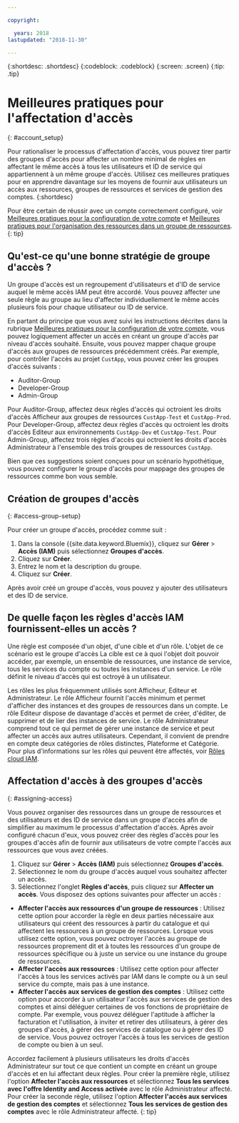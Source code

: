 ```yaml
---

copyright:

  years: 2018
lastupdated: "2018-11-30"

---
```


{:shortdesc: .shortdesc}
{:codeblock: .codeblock}
{:screen: .screen}
{:tip: .tip}

# Meilleures pratiques pour l'affectation d'accès
{: #account_setup}

Pour rationaliser le processus d'affectation d'accès, vous pouvez tirer partir des groupes d'accès pour affecter un nombre minimal de règles en affectant le même accès à tous les utilisateurs et ID de service qui appartiennent à un même groupe d'accès. Utilisez ces meilleures pratiques pour en apprendre davantage sur les moyens de fournir aux utilisateurs un accès aux ressources, groupes de ressources et services de gestion des comptes.
{:shortdesc}

Pour être certain de réussir avec un compte correctement configuré, voir [Meilleures pratiques pour la configuration de votre compte](/docs/account/bp_account.html#account_setup) et [Meilleures pratiques pour l'organisation des ressources dans un groupe de ressources](/docs/resources/bestpractice_rgs.html).
{: tip}

## Qu'est-ce qu'une bonne stratégie de groupe d'accès ?

Un groupe d'accès est un regroupement d'utilisateurs et d'ID de service auquel le même accès IAM peut être accordé. Vous pouvez affecter une seule règle au groupe au lieu d'affecter individuellement le même accès plusieurs fois pour chaque utilisateur ou ID de service.

En partant du principe que vous avez suivi les instructions décrites dans la rubrique [Meilleures pratiques pour la configuration de votre compte](/docs/account/bp_account.html#account_setup), vous pouvez logiquement affecter un accès en créant un groupe d'accès par niveau d'accès souhaité. Ensuite, vous pouvez mapper chaque groupe d'accès aux groupes de ressources précédemment créés. Par exemple, pour contrôler l'accès au projet `CustApp`, vous pouvez créer les groupes d'accès suivants :

* Auditor-Group
* Developer-Group
* Admin-Group

Pour Auditor-Group, affectez deux règles d'accès qui octroient les droits d'accès Afficheur aux groupes de ressources `CustApp-Test` et `CustApp-Prod`. Pour Developer-Group, affectez deux règles d'accès qu octroient les droits d'accès Editeur aux environnements `CustApp-Dev` et `CustApp-Test`. Pour Admin-Group, affectez trois règles d'accès qui octroient les droits d'accès Administrateur à l'ensemble des trois groupes de ressources `CustApp`.

Bien que ces suggestions soient conçues pour un scénario hypothétique, vous pouvez configurer le groupe d'accès pour mappage des groupes de ressources comme bon vous semble.

## Création de groupes d'accès
{: #access-group-setup}

Pour créer un groupe d'accès, procédez comme suit :

1. Dans la console {{site.data.keyword.Bluemix}}, cliquez sur **Gérer** &gt; **Accès (IAM)** puis sélectionnez **Groupes d'accès**.
2. Cliquez sur **Créer**.
3. Entrez le nom et la description du groupe.
4. Cliquez sur **Créer**.

Après avoir créé un groupe d'accès, vous pouvez y ajouter des utilisateurs et des ID de service.

## De quelle façon les règles d'accès IAM fournissent-elles un accès ?

Une règle est composée d'un objet, d'une cible et d'un rôle. L'objet de ce scénario est le groupe d'accès La cible est ce à quoi l'objet doit pouvoir accéder, par exemple, un ensemble de ressources, une instance de service, tous les services du compte ou toutes les instances d'un service. Le rôle définit le niveau d'accès qui est octroyé à un utilisateur.

Les rôles les plus fréquemment utilisés sont Afficheur, Editeur et Administrateur. Le rôle Afficheur fournit l'accès minimum et permet d'afficher des instances et des groupes de ressources dans un compte. Le rôle Editeur dispose de davantage d'accès et permet de créer, d'éditer, de supprimer et de lier des instances de service. Le rôle Administrateur comprend tout ce qui permet de gérer une instance de service et peut affecter un accès aux autres utilisateurs. Cependant, il convient de prendre en compte deux catégories de rôles distinctes, Plateforme et Catégorie. Pour plus d'informations sur les rôles qui peuvent être affectés, voir [Rôles cloud IAM](/docs/iam/users_roles.html#iamusermanrol).

## Affectation d'accès à des groupes d'accès
{: #assigning-access}

Vous pouvez organiser des ressources dans un groupe de ressources et des utilisateurs et des ID de service dans un groupe d'accès afin de simplifier au maximum le processus d'affectation d'accès. Après avoir configuré chacun d'eux, vous pouvez créer des règles d'accès pour les groupes d'accès afin de fournir aux utilisateurs de votre compte l'accès aux ressources que vous avez créées.

1. Cliquez sur **Gérer** &gt; **Accès (IAM)** puis sélectionnez **Groupes d'accès**.
2. Sélectionnez le nom du groupe d'accès auquel vous souhaitez affecter un accès.
3. Sélectionnez l'onglet **Règles d'accès**, puis cliquez sur **Affecter un accès**. Vous disposez des options suivantes pour affecter un accès :

  * **Affecter l'accès aux ressources d'un groupe de ressources** : Utilisez cette option pour accorder la règle en deux parties nécessaire aux utilisateurs qui créent des ressources à partir du catalogue et qui affectent les ressources à un groupe de ressources. Lorsque vous utilisez cette option, vous pouvez octroyer l'accès au groupe de ressources proprement dit et à toutes les ressources d'un groupe de ressources spécifique ou à juste un service ou une instance du groupe de ressources.
  * **Affecter l'accès aux ressources** : Utilisez cette option pour affecter l'accès à tous les services activés par IAM dans le compte ou à un seul service du compte, mais pas à une instance.
  * **Affecter l'accès aux services de gestion des comptes** : Utilisez cette option pour accorder à un utilisateur l'accès aux services de gestion des comptes et ainsi déléguer certaines de vos fonctions de propriétaire de compte. Par exemple, vous pouvez déléguer l'aptitude à afficher la facturation et l'utilisation, à inviter et retirer des utilisateurs, à gérer des groupes d'accès, à gérer des services de catalogue ou à gérer des ID de service. Vous pouvez octroyer l'accès à tous les services de gestion de compte ou bien à un seul.

Accordez facilement à plusieurs utilisateurs les droits d'accès Administrateur sur tout ce que contient un compte en créant un groupe d'accès et en lui affectant deux règles. Pour créer la première règle, utilisez l'option **Affecter l'accès aux ressources** et sélectionnez **Tous les services avec l'offre Identity and Access activée** avec le rôle Administrateur affecté. Pour créer la seconde règle, utilisez l'option **Affecter l'accès aux services de gestion des comptes** et sélectionnez **Tous les services de gestion des comptes** avec le rôle Administrateur affecté.
{: tip}
